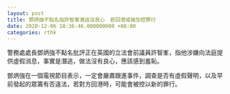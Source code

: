 ```yaml
---
layout: post
title: 鄧炳強不點名指許智峯潛逃沒良心　若回港或被加控罪行
date: 2020-12-06 18:36:46.000000000 +08:00
categories: rthk
---
```


警務處處長鄧炳強不點名批評正在英國的立法會前議員許智峯，指他涉嫌向法庭提供虛假消息，事實是潛逃，做法沒有良心，應該感到羞恥。

鄧炳強在一個電視節目表示，一定會嚴肅跟進事件，調查是否有虛假聲明，以及早前發起的眾籌有否違法，若對方回港時，可能會被控以新的罪行。
